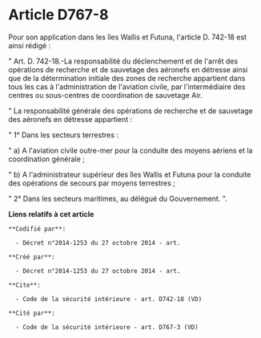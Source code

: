 # Article D767-8

Pour son application dans les îles Wallis et Futuna, l'article D. 742-18 est ainsi rédigé : 

" Art. D. 742-18.-La responsabilité du déclenchement et de l'arrêt des opérations de recherche et de sauvetage des aéronefs
en détresse ainsi que de la détermination initiale des zones de recherche appartient dans tous les cas à l'administration de
l'aviation civile, par l'intermédiaire des centres ou sous-centres de coordination de sauvetage Air. 

" La responsabilité générale des opérations de recherche et de sauvetage des aéronefs en détresse appartient : 

" 1° Dans les secteurs terrestres : 

" a) A l'aviation civile outre-mer pour la conduite des moyens aériens et la coordination générale ; 

" b) A l'administrateur supérieur des îles Wallis et Futuna pour la conduite des opérations de secours par moyens
terrestres ; 

" 2° Dans les secteurs maritimes, au délégué du Gouvernement. ".

**Liens relatifs à cet article**

	**Codifié par**:

	  - Décret n°2014-1253 du 27 octobre 2014 - art.

	**Créé par**:

	  - Décret n°2014-1253 du 27 octobre 2014 - art.

	**Cite**:

	  - Code de la sécurité intérieure - art. D742-18 (VD)

	**Cité par**:

	  - Code de la sécurité intérieure - art. D767-3 (VD)
